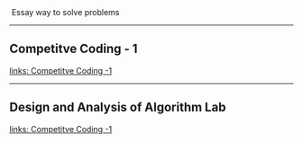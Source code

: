 <img src="https://www.codetantra.com/img/logo-black-text-600x93.jpg" alt="">
Essay way to solve problems

<hr>

<h2>Competitve Coding - 1</h2>
<a href="https://github.com/Muditsingal044/Codetantra/tree/main/Competitive%20Coding%20-%201">links:   Competitve Coding -1 </a>
<hr> 
<h2>Design and Analysis of Algorithm Lab</h2>
<a href="https://github.com/Muditsingal044/Codetantra/tree/main/Competitive%20Coding%20-%201">links:   Competitve Coding -1 </a>

